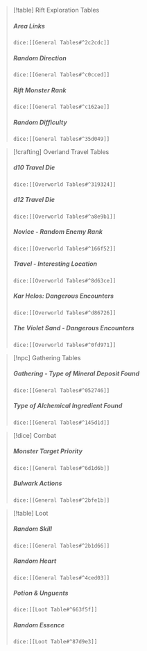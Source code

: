 > [!table] Rift Exploration Tables
> ##### Area Links
>`dice:[[General Tables#^2c2cdc]]`
>
>##### Random Direction
>`dice:[[General Tables#^c0cced]]`
>
>##### Rift Monster Rank
>`dice:[[General Tables#^c162ae]]`
>
>##### Random Difficulty
>`dice:[[General Tables#^35d049]]`

> [!crafting] Overland Travel Tables
>##### d10 Travel Die
>`dice:[[Overworld Tables#^319324]]`
>
>##### d12 Travel Die
>`dice:[[Overworld Tables#^a8e9b1]]`
>
>##### Novice - Random Enemy Rank
>`dice:[[Overworld Tables#^166f52]]`
>
>##### Travel - Interesting Location
> `dice:[[Overworld Tables#^8d63ce]]`
> 
>##### Kar Helos: Dangerous Encounters
>`dice:[[Overworld Tables#^d86726]]`
>
>##### The Violet Sand - Dangerous Encounters
> `dice:[[Overworld Tables#^0fd971]]`


>[!npc] Gathering Tables
>
>##### Gathering - Type of Mineral Deposit Found
>`dice:[[General Tables#^052746]]`
>
>##### Type of Alchemical Ingredient Found
>`dice:[[General Tables#^145d1d]]`

>[!dice] Combat
>
>##### Monster Target Priority
>`dice:[[General Tables#^6d1d6b]]`
>
>##### Bulwark Actions
>`dice:[[General Tables#^2bfe1b]]`

>[!table] Loot
>
>##### Random Skill
>`dice:[[General Tables#^2b1d66]]`
>
>##### Random Heart
>`dice:[[General Tables#^4ced03]]`
>
>##### Potion & Unguents
>`dice:[[Loot Table#^663f5f]]`
>
>##### Random Essence
>`dice:[[Loot Table#^87d9e3]]`










